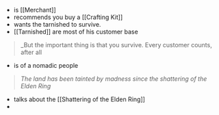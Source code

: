 - is [[Merchant]]
- recommends you buy a [[Crafting Kit]] 
- wants the tarnished to survive. 
- [[Tarnished]] are most of his customer base

> _But the important thing is that you survive. Every customer counts, after all

- is of a nomadic people

>_The land has been tainted by madness since the shattering of the Elden Ring_
- talks about the [[Shattering of the Elden Ring]]
- 